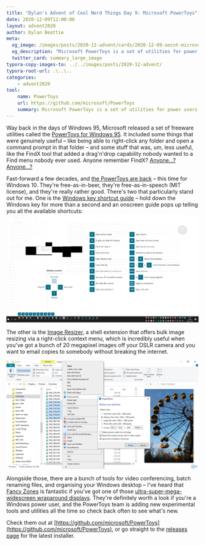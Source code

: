 ```yaml
---
title: "Dylan's Advent of Cool Nerd Things Day 9: Microsoft PowerToys"
date: 2020-12-09T12:00:00
layout: advent2020
author: Dylan Beattie
meta:
  og_image: /images/posts/2020-12-advent/cards/2020-12-09-aocnt-microsoft-powertoys.png
  og_description: "Microsoft PowerToys is a set of utilities for power users to tune and streamline their Windows experience for greater productivity."
  twitter_card: summary_large_image
typora-copy-images-to: ../../images/posts/2020-12-advent/
typora-root-url: .\..\..
categories:
    - advent2020
tool:
    name: PowerToys
    url: https://github.com/microsoft/PowerToys
    summary: Microsoft PowerToys is a set of utilities for power users to tune and streamline their Windows experience for greater productivity.
---
```


Way back in the days of Windows 95, Microsoft released a set of freeware utilities called the [PowerToys for Windows 95](https://en.wikipedia.org/wiki/Microsoft_PowerToys#PowerToys_for_Windows_95). It included some things that were genuinely useful – like being able to right-click any folder and open a command prompt in that folder – and some stuff that was, um, less useful, like the FindX tool that added a drag'n'drop capability nobody wanted to a Find menu nobody ever used. Anyone remember FindX? [Anyone...? Anyone...?](https://www.youtube.com/watch?v=uhiCFdWeQfA)

Fast-forward a few decades, and [the PowerToys are back](https://github.com/microsoft/PowerToys) – this time for Windows 10. They're free-as-in-beer, they're free-as-in-speech (MIT license), and they're really rather good. There's two that particularly stand out for me. One is the [Windows key shortcut guide](https://github.com/microsoft/PowerToys/wiki/Shortcut-Guide-Overview) – hold down the Windows key for more than a second and an onscreen guide pops up telling you all the available shortcuts:![image-20201206195822478](/images/posts/2020-12-advent/image-20201206195822478.png)

The other is the  [Image Resizer](https://github.com/microsoft/PowerToys/wiki/Image-Resizer-Overview), a shell extension that offers bulk image resizing via a right-click context menu, which is incredibly useful when you've got a bunch of 20 megapixel images off your DSLR camera and you want to email copies to somebody without breaking the internet. 

![image-20201206200322529](/images/posts/2020-12-advent/image-20201206200322529.png)

Alongside those, there are a bunch of tools for video conferencing, batch renaming files, and organising your Windows desktop – I've heard that [Fancy Zones](https://github.com/microsoft/PowerToys/wiki/FancyZones-Overview) is fantastic if you've got one of those [ultra-super-mega-widescreen wraparound displays](https://www.samsung.com/uk/monitors/gaming/qled-gaming-monitor-with-329-super-ultra-wide-screen-49-inch-lc49hg90dmuxen/). They're definitely worth a look if you're a Windows power user, and the PowerToys team is adding new experimental tools and utilities all the time so check back often to see what's new.

Check them out at [https://github.com/microsoft/PowerToys](https://github.com/microsoft/PowerToys), or go straight to the  [releases page](https://github.com/microsoft/PowerToys/releases/) for the latest installer.

